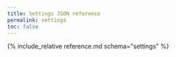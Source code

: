 ```yaml
---
title: Settings JSON reference
permalink: settings
toc: false
---
```


{% include_relative reference.md schema="settings" %}
